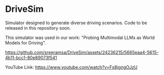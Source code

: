 # DriveSim
Simulator designed to generate diverse driving scenarios. Code to be released in this repository soon.

This simulator was used in our work: "Probing Multimodal LLMs as World Models for Driving".

https://github.com/sreeramsa/DriveSim/assets/24236215/5665eaa4-5615-4b11-bcc1-80e89073f541

YouTube Link: https://www.youtube.com/watch?v=Fs8jgngOJzU


